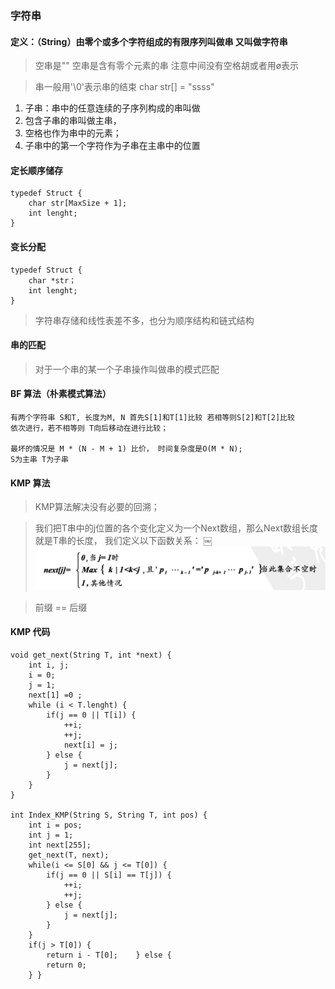 ### 字符串
#### 定义：（String）由零个或多个字符组成的有限序列叫做串 又叫做字符串

> 空串是"" 空串是含有零个元素的串
 注意中间没有空格胡或者用ø表示

> 串一般用'\0'表示串的结束
char str[] = "ssss"

1. 子串：串中的任意连续的子序列构成的串叫做
2. 包含子串的串叫做主串，
3. 空格也作为串中的元素；
4. 子串中的第一个字符作为子串在主串中的位置

#### 定长顺序储存
```
typedef Struct {
	char str[MaxSize + 1];
	int lenght;
}
```
#### 变长分配
```
typedef Struct {
	char *str；
	int lenght;
}
```

> 字符串存储和线性表差不多，也分为顺序结构和链式结构

#### 串的匹配
> 对于一个串的某一个子串操作叫做串的模式匹配

#### BF 算法（朴素模式算法）

	有两个字符串 S和T, 长度为M, N 首先S[1]和T[1]比较 若相等则S[2]和T[2]比较
	依次进行，若不相等则 T向后移动在进行比较；
	
	最坏的情况是 M * (N - M + 1) 比价， 时间复杂度是O(M * N);
	S为主串 T为子串

#### KMP 算法

> KMP算法解决没有必要的回溯；

> 我们把T串中的j位置的各个变化定义为一个Next数组，那么Next数组长度就是T串的长度，
我们定义以下函数关系：
￼![](https://github.com/xiaoleizi-wu/DataStructure/blob/master/list_src/str_pic01.png?raw=true)

> 前缀 == 后缀

#### KMP 代码
```
void get_next(String T, int *next) {
	int i, j;
	i = 0;
	j = 1;
	next[1] =0 ;
	while (i < T.lenght) {
		if(j == 0 || T[i]) {
			++i;
			++j;
			next[i] = j;
		} else {
			j = next[j];
		}
	} 
}

int Index_KMP(String S, String T, int pos) {
	int i = pos;
	int j = 1;
	int next[255];
	get_next(T, next);
	while(i <= S[0] && j <= T[0]) {
		if(j == 0 || S[i] == T[j]) {
			++i;
			++j;
		} else {
			j = next[j];
		}
	}
	if(j > T[0]) {
		return i - T[0]; 	} else {
		return 0;
	} }
```
